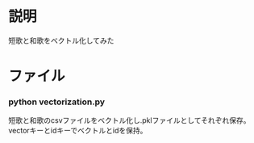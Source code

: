 # 説明
短歌と和歌をベクトル化してみた

# ファイル

### python vectorization.py

短歌と和歌のcsvファイルをベクトル化し.pklファイルとしてそれぞれ保存。  
vectorキーとidキーでベクトルとidを保持。